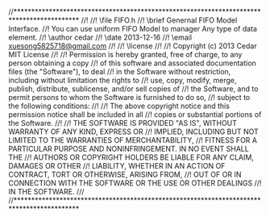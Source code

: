 //******************************************************************************************
//!
//! \file   FIFO.h
//! \brief  Genernal FIFO Model Interface.
//!         You can use uniform FIFO Model to manager Any type of data element.
//! \author cedar
//! \date   2013-12-16
//! \email  xuesong5825718@gmail.com
//!
//! \license
//!
//! Copyright (c) 2013 Cedar MIT License
//!
//! Permission is hereby granted, free of charge, to any person obtaining a copy
//! of this software and associated documentation files (the "Software"), to deal
//! in the Software without restriction, including without limitation the rights to
//! use, copy, modify, merge, publish, distribute, sublicense, and/or sell copies of
//! the Software, and to permit persons to whom the Software is furnished to do so,
//! subject to the following conditions:
//!
//! The above copyright notice and this permission notice shall be included in all
//! copies or substantial portions of the Software.
//!
//! THE SOFTWARE IS PROVIDED "AS IS", WITHOUT WARRANTY OF ANY KIND, EXPRESS OR
//! IMPLIED, INCLUDING BUT NOT LIMITED TO THE WARRANTIES OF MERCHANTABILITY,
//! FITNESS FOR A PARTICULAR PURPOSE AND NONINFRINGEMENT. IN NO EVENT SHALL THE
//! AUTHORS OR COPYRIGHT HOLDERS BE LIABLE FOR ANY CLAIM, DAMAGES OR OTHER
//! LIABILITY, WHETHER IN AN ACTION OF CONTRACT, TORT OR OTHERWISE, ARISING FROM,
//! OUT OF OR IN CONNECTION WITH THE SOFTWARE OR THE USE OR OTHER DEALINGS
//! IN THE SOFTWARE.
///
//******************************************************************************************
